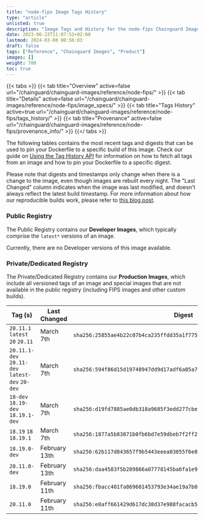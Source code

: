 ```yaml
---
title: "node-fips Image Tags History"
type: "article"
unlisted: true
description: "Image Tags and History for the node-fips Chainguard Image"
date: 2023-06-22T11:07:52+02:00
lastmod: 2024-03-08 00:56:03
draft: false
tags: ["Reference", "Chainguard Images", "Product"]
images: []
weight: 700
toc: true
---
```


{{< tabs >}}
{{< tab title="Overview" active=false url="/chainguard/chainguard-images/reference/node-fips/" >}}
{{< tab title="Details" active=false url="/chainguard/chainguard-images/reference/node-fips/image_specs/" >}}
{{< tab title="Tags History" active=true url="/chainguard/chainguard-images/reference/node-fips/tags_history/" >}}
{{< tab title="Provenance" active=false url="/chainguard/chainguard-images/reference/node-fips/provenance_info/" >}}
{{</ tabs >}}

The following tables contains the most recent tags and digests that can be used to pin your Dockerfile to a specific build of this image. Check our guide on [Using the Tag History API](/chainguard/chainguard-images/using-the-tag-history-api/) for information on how to fetch all tags from an image and how to pin your Dockerfile to a specific digest.

Please note that digests and timestamps only change when there is a change to the image, even though images are rebuilt every night. The "Last Changed" column indicates when the image was last modified, and doesn't always reflect the latest build timestamp. For more information about how our reproducible builds work, please refer to [this blog post](https://www.chainguard.dev/unchained/reproducing-chainguards-reproducible-image-builds).

### Public Registry
The Public Registry contains our **Developer Images**, which typically comprise the `latest*` versions of an image.

Currently, there are no Developer versions of this image available.

### Private/Dedicated Registry
The Private/Dedicated Registry contains our **Production Images**, which include all versioned tags of an image and special images that are not available in the public registry (including FIPS images and other custom builds).

| Tag (s)                                          | Last Changed  | Digest                                                                    |
|--------------------------------------------------|---------------|---------------------------------------------------------------------------|
|  `20.11.1` `latest` `20` `20.11`                 | March 7th     | `sha256:25855ae4b22c07b4ca235ffdd35a1f77529a216984e6e869b2eef7dc489d201b` |
|  `20.11.1-dev` `20.11-dev` `latest-dev` `20-dev` | March 7th     | `sha256:594f86d15d19748947dd9d17adf6a05a7c4a7414f2adc95cc4c123e5cb94b328` |
|  `18-dev` `18.19-dev` `18.19.1-dev`              | March 7th     | `sha256:d19fd7885ae0db318a9685f3edd277cbe23ccd2a81b11f46cd323a6aab51747b` |
|  `18.19` `18` `18.19.1`                          | March 7th     | `sha256:1877a5b83871b0fb6bd7e59dbeb7f2ff2f29c7c663aefb4f33f0364eb237aac7` |
|  `18.19.0-dev`                                   | February 13th | `sha256:62b117d843657f9b5443eeea03055f6e88be25e90faa2943b53af0f10fcca036` |
|  `20.11.0-dev`                                   | February 13th | `sha256:daa4583f5b289866a07778145ba6fa1e9356c57c09c143bccb2190ab0db4cabf` |
|  `18.19.0`                                       | February 11th | `sha256:fbacc401fa869601453793e34ae19a7b08f38c7fb812846dd32c91f5447b36bb` |
|  `20.11.0`                                       | February 11th | `sha256:e0aff661429d617dc38d37e988facacb5288bf2ca66daebdfa6e1381901064f9` |

